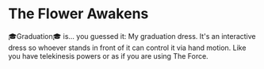 # The Flower Awakens
🎓Graduation🎓 is... you guessed it: My graduation dress. It's an interactive dress so whoever stands in front of it can control it via hand motion. Like you have telekinesis powers or as if you are using The Force.
